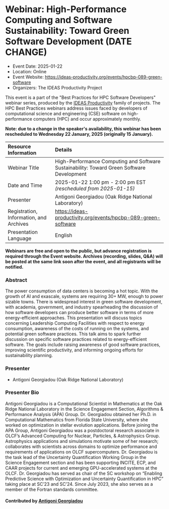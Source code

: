 # Webinar: High-Performance Computing and Software Sustainability: Toward Green Software Development (DATE CHANGE)

- Event Date: 2025-01-22 
- Location: Online
- Event Website: <https://ideas-productivity.org/events/hpcbp-089-green-software>
- Organizers: The IDEAS Productivity Project



This event is a part of the "Best Practices for HPC Software
Developers" webinar series, produced by the [IDEAS Productivity](https://ideas-productivity.org/)
family of projects. The HPC Best Practices webinars address issues faced by
developers of computational science and engineering (CSE) software on
high-performance computers (HPC) and occur approximately monthly.

**Note: due to a change in the speaker's availability, this webinar has been rescheduled to Wednesday 22 January, 2025 (originally 15 January).**

Resource Information | Details
:--- | :---			   
Webinar Title | High-Performance Computing and Software Sustainability: Toward Green Software Development
Date and Time | 2025-01-22 1:00 pm - 2:00 pm EST *(rescheduled from 2025-01-15)*
Presenter | Antigoni Georgiadou (Oak Ridge National Laboratory)
Registration, Information, and Archives | 	<https://ideas-productivity.org/events/hpcbp-089-green-software>
Presentation Language | English	   

**Webinars are free and open to the public, but advance registration is required through the Event website. Archives (recording, slides, Q&A) will be posted at the same link soon after the event, and all registrants will be notified.**

### Abstract

<p>The power consumption of data centers is becoming a hot topic. With the growth of AI and exascale, systems are requiring 30+ MW, enough to power sizable towns. There is  widespread interest in green software development, with academia, government, and industry spearheading the discussion of how software developers can produce better software in terms of more energy-efficient approaches. This presentation will discuss topics concerning Leadership Computing Facilities with respect to energy consumption, awareness of the costs of running on the systems, and potential green software practices. This talk aims to spark further discussion on specific software practices related to energy-efficient software.  The goals include raising awareness of good software practices, improving scientific productivity, and informing ongoing efforts for sustainability planning.</p>

### Presenter

- Antigoni Georgiadou (Oak Ridge National Laboratory)

### Presenter Bio

<p>Antigoni Georgiadou is a Computational Scientist in Mathematics at the Oak Ridge National Laboratory in the Science Engagement Section, Algorithms &amp; Performance Analysis (APA) Group. Dr. Georgiadou obtained her Ph.D. in Computational Mathematics from Florida State University, where she worked on optimization in stellar evolution applications. Before joining the APA Group, Antigoni Georgiadou was a postdoctoral research associate in OLCF’s Advanced Computing for Nuclear, Particles, &amp; Astrophysics Group. Astrophysics applications and simulations motivate some of her research; collaborates with scientists across domains to optimize performance and requirements of applications on OLCF supercomputers. Dr. Georgiadou is the task lead of the Uncertainty Quantification Working Group in the Science Engagement section and has been supporting INCITE, ECP, and CAAR projects for current and emerging GPU-accelerated systems at the OLCF. Dr. Georgiadou has served as chair of the SC workshop on “Enabling Predictive Science with Optimization and Uncertainty Quantification in HPC” taking place at SC’23 and SC’24. Since July 2023, she also serves as a member of the Fortran standards committee.</p>

#### Contributed by [Antigoni Georgiadou](https://github.com/GeorgiadouAntigoni)


<!---
Publish: yes
Topics: high-performance computing (HPC), online learning
--->
